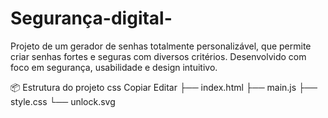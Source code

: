 # Segurança-digital-

Projeto de um gerador de senhas totalmente personalizável, que permite criar senhas fortes e seguras com diversos critérios. Desenvolvido com foco em segurança, usabilidade e design intuitivo.


📦 Estrutura do projeto
css
Copiar
Editar
├── index.html
├── main.js
├── style.css
└── unlock.svg
